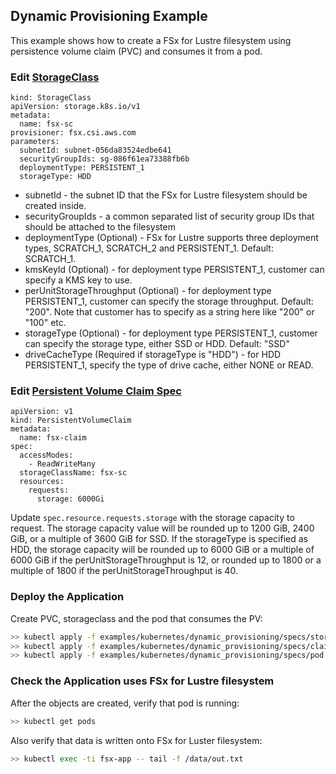 ## Dynamic Provisioning Example
This example shows how to create a FSx for Lustre filesystem using persistence volume claim (PVC) and consumes it from a pod. 


### Edit [StorageClass](./specs/storageclass.yaml)
```
kind: StorageClass
apiVersion: storage.k8s.io/v1
metadata:
  name: fsx-sc
provisioner: fsx.csi.aws.com
parameters:
  subnetId: subnet-056da83524edbe641
  securityGroupIds: sg-086f61ea73388fb6b
  deploymentType: PERSISTENT_1
  storageType: HDD
```
* subnetId - the subnet ID that the FSx for Lustre filesystem should be created inside.
* securityGroupIds - a common separated list of security group IDs that should be attached to the filesystem
* deploymentType (Optional) - FSx for Lustre supports three deployment types, SCRATCH_1, SCRATCH_2 and PERSISTENT_1. Default: SCRATCH_1.
* kmsKeyId (Optional) - for deployment type PERSISTENT_1, customer can specify a KMS key to use.
* perUnitStorageThroughput (Optional) - for deployment type PERSISTENT_1, customer can specify the storage throughput. Default: "200". Note that customer has to specify as a string here like "200" or "100" etc.
* storageType (Optional) - for deployment type PERSISTENT_1, customer can specify the storage type, either SSD or HDD. Default: "SSD"
* driveCacheType (Required if storageType is "HDD") - for HDD PERSISTENT_1, specify the type of drive cache, either NONE or READ.

### Edit [Persistent Volume Claim Spec](./specs/claim.yaml)
```
apiVersion: v1
kind: PersistentVolumeClaim
metadata:
  name: fsx-claim
spec:
  accessModes:
    - ReadWriteMany
  storageClassName: fsx-sc
  resources:
    requests:
      storage: 6000Gi
```
Update `spec.resource.requests.storage` with the storage capacity to request. The storage capacity value will be rounded up to 1200 GiB, 2400 GiB, or a multiple of 3600 GiB for SSD. If the storageType is specified as HDD, the storage capacity will be rounded up to 6000 GiB or a multiple of 6000 GiB if the perUnitStorageThroughput is 12, or rounded up to 1800 or a multiple of 1800 if the perUnitStorageThroughput is 40.

### Deploy the Application
Create PVC, storageclass and the pod that consumes the PV:
```sh
>> kubectl apply -f examples/kubernetes/dynamic_provisioning/specs/storageclass.yaml
>> kubectl apply -f examples/kubernetes/dynamic_provisioning/specs/claim.yaml
>> kubectl apply -f examples/kubernetes/dynamic_provisioning/specs/pod.yaml
```

### Check the Application uses FSx for Lustre filesystem
After the objects are created, verify that pod is running:

```sh
>> kubectl get pods
```

Also verify that data is written onto FSx for Luster filesystem:

```sh
>> kubectl exec -ti fsx-app -- tail -f /data/out.txt
```
